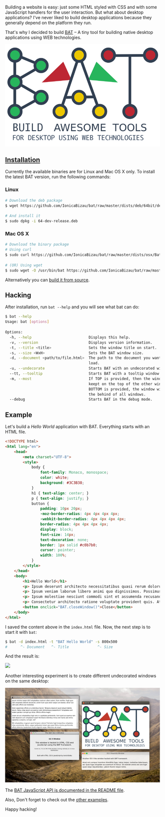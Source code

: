Building a website is easy: just some HTML styled with CSS and with some JavaScript handlers for the user interaction. But what about desktop applications? I've never liked to build desktop applications because they generally depend on the platform they run.

That's why I decided to build [BAT][1] – A tiny tool for building native desktop applications using WEB technologies.

![BAT](https://raw.githubusercontent.com/IonicaBizau/bat/master/resources/logo-t.png)

## [Installation](https://github.com/IonicaBizau/bat#installation)
Currently the available binaries are for Linux and Mac OS X only. To install the latest BAT version, run the following commands:

### Linux

```sh
# Download the deb package
$ wget https://github.com/IonicaBizau/bat/raw/master/dists/deb/64bit/dev-release.deb

# And install it
$ sudo dpkg -i 64-dev-release.deb
```

### Mac OS X

```sh
# Download the binary package
# Using curl
$ sudo curl https://github.com/IonicaBizau/bat/raw/master/dists/osx/Bat -o /usr/bin/bat

# (OR) Using wget
$ sudo wget -O /usr/bin/bat https://github.com/IonicaBizau/bat/raw/master/dists/osx/Bat
```

Alternatively you can [build it from source](https://github.com/IonicaBizau/bat#installation).

## Hacking

After installation, run `bat --help` and you will see what bat can do:

```sh
$ bat --help
Usage: bat [options]

Options:
  -h, --help                          Displays this help.
  -v, --version                       Displays version information.
  -t, --title <title>                 Sets the window title on start.
  -s, --size <WxH>                    Sets the BAT window size.
  -d, --document <path/to/file.html>  The path to the document you want BAT to
                                      load.
  -u, --undecorate                    Starts BAT with an undecorated window.
  --tt, --tooltip                     Starts BAT with a tooltip window.
  -m, --most                          If TOP is provided, then the window is
                                      keept on the top of the other windows. If
                                      BOTTOM is provided, the window will be in
                                      the behind of all windows.
  --debug                             Starts BAT in the debug mode.
```

## Example

Let's build a *Hello World* application with BAT. Everything starts with an HTML file.

```html
<!DOCTYPE html>
<html lang="en">
    <head>
        <meta charset="UTF-8">
        <style>
            body {
                font-family: Monaco, monospace;
                color: white;
                background: #3C3B38;
            }
            h1 { text-align: center; }
            p { text-align: justify; }
            button {
                padding: 10px 20px;
                -moz-border-radius: 4px 4px 4px 4px;
                -webkit-border-radius: 4px 4px 4px 4px;
                border-radius: 4px 4px 4px 4px;
                display: block;
                font-size: 14px;
                text-decoration: none;
                border: 1px solid #c0b7b0;
                cursor: pointer;
                width: 100%;
            }
        </style>
    </head>
    <body>
        <h1>Hello World</h1>
        <p> Ipsum deserunt architecto necessitatibus quasi rerum dolorum obcaecati aut, doloremque laudantium nisi vel sint officia nobis. Nobis ad nemo voluptatum molestiae ad. Nisi ipsum deserunt a illo labore similique ad?  </p>
        <p> Ipsum veniam laborum libero animi quo dignissimos. Possimus quidem consequatur temporibus consequatur odio, quidem deleniti! Similique totam placeat sint assumenda nulla dolor. Voluptatibus quasi veritatis distinctio consectetur nobis. Nemo reprehenderit?  </p>
        <p> Ipsum molestiae nesciunt commodi sint et assumenda recusandae! Earum necessitatibus sequi nulla fugit architecto omnis. Maiores omnis repellat cupiditate iure corporis dolorem sed amet nesciunt. Mollitia sapiente sit repellendus ratione.  </p>
        <p> Consectetur architecto ratione voluptate provident quis. At maiores aliquam corporis sit nisi. Consectetur ab rem unde a corporis reiciendis ut dolorum, tempora, aut, minus. Sit adipisci recusandae doloremque quia vel!  </p>
        <button onclick="BAT.closeWindow()">Close</button>
    </body>
</html>
```

I saved the content above in the `index.html` file. Now, the next step is to start it with `bat`:

```sh
$ bat -d index.html -t "BAT Hello World" -s 800x500
#      ^- Document   ^- Title             ^- Size
```

And the result is:

![](http://i.imgur.com/T0yVbvV.png)

Another interesting experiment is to create different undecorated windows on the same desktop:

![](https://raw.githubusercontent.com/IonicaBizau/bat/master/resources/demo.png)

The [BAT JavaScript API is documented in the README file](https://github.com/IonicaBizau/bat#javascript-api).

Also, Don't forget to check out the [other examples](https://github.com/IonicaBizau/bat/tree/master/examples).

Happy hacking!

  [1]: https://github.com/IonicaBizau/bat